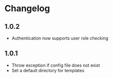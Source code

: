 Changelog
=========

1.0.2
-----
* Authentication now supports user role checking

1.0.1
-----
* Throw exception if config file does not exist
* Set a default directory for templates
